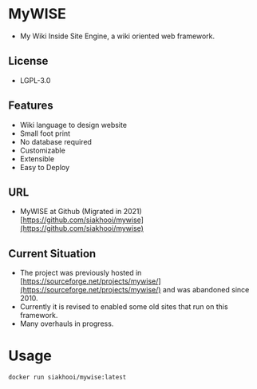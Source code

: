 # MyWISE
* My Wiki Inside Site Engine, a wiki oriented web framework.

## License
* LGPL-3.0

## Features
* Wiki language to design website
* Small foot print
* No database required
* Customizable
* Extensible
* Easy to Deploy

## URL
* MyWISE at Github (Migrated in 2021) [https://github.com/siakhooi/mywise](https://github.com/siakhooi/mywise)

## Current Situation
* The project was previously hosted in [https://sourceforge.net/projects/mywise/](https://sourceforge.net/projects/mywise/) and was abandoned since 2010.
* Currently it is revised to enabled some old sites that run on this framework.
* Many overhauls in progress.

# Usage
```
docker run siakhooi/mywise:latest
```